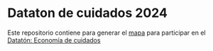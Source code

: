 # Dataton de cuidados 2024

Este repositorio contiene para generar el [mapa](https://dhjsanchez.shinyapps.io/Mapa_Dataton_cuidado/) para participar en el [Datatón: Economía de cuidados](https://infocdmx.org.mx/micrositios/2023/redciudad/dataton/2024.php)
